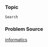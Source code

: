 ### Topic

    Search

### Problem Source

[informatics](http://informatics.mccme.ru/mod/statements/view3.php?id=270&chapterid=1447#1)
